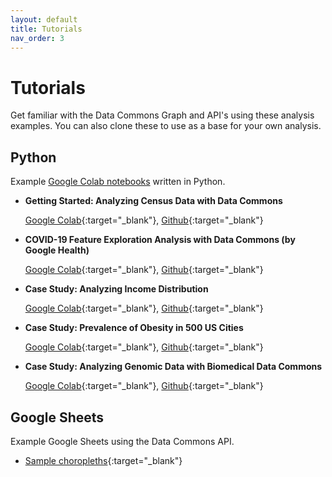 ```yaml
---
layout: default
title: Tutorials
nav_order: 3
---
```


# Tutorials

Get familiar with the Data Commons Graph and API's using these analysis examples.
You can also clone these to use as a base for your own analysis.


## Python
Example [Google Colab
notebooks](https://colab.sandbox.google.com/notebooks/intro.ipynb) written in
Python.

-   **Getting Started: Analyzing Census Data with Data Commons**

    [Google Colab](https://colab.research.google.com/drive/1wYohDirOgVxvmL0d-oJRWdD6AXfAX_w1){:target="_blank"}, [Github](https://github.com/datacommonsorg/api-python/blob/master/notebooks/analyzing_census_data.ipynb){:target="_blank"}

-   **COVID-19 Feature Exploration Analysis with Data Commons (by Google Health)**

    [Google Colab](https://colab.research.google.com/drive/1LLteGjXifwSsD-YsGwBnI-i96G777Q7j){:target="_blank"}, [Github](https://github.com/datacommonsorg/api-python/blob/gh-colab/notebooks/Covid_19_Feature_Exploration_Analysis_with_Data_Commons.ipynb){:target="_blank"}

-   **Case Study: Analyzing Income Distribution**

    [Google Colab](https://colab.research.google.com/drive/1lyxb5gdD_YHKxNXLmD0poBU3G8bokWZ7){:target="_blank"}, [Github](https://github.com/datacommonsorg/api-python/blob/master/notebooks/analyzing_income_distribution.ipynb){:target="_blank"}

-   **Case Study: Prevalence of Obesity in 500 US Cities**

    [Google Colab](https://colab.research.google.com/drive/1_oZYWrrwO80DBaW0rIirTYHlfHCibXxY){:target="_blank"}, [Github](https://github.com/datacommonsorg/api-python/blob/master/notebooks/analyzing_obesity_prevalence.ipynb){:target="_blank"}

-   **Case Study: Analyzing Genomic Data with Biomedical Data Commons**

    [Google Colab](https://colab.research.google.com/drive/1Io7EDr4LjfPLl_l2JYY8__WbfitfNlOf){:target="_blank"}, [Github](https://github.com/datacommonsorg/api-python/blob/master/notebooks/analyzing_genomic_data.ipynb){:target="_blank"}


## Google Sheets
Example Google Sheets using the Data Commons API.
- [Sample choropleths](https://docs.google.com/spreadsheets/d/1XH1iCTK07dN81VvjT63IaPpSzu1YD9Zyxr_i-71lhDY/edit?usp=sharing){:target="_blank"}